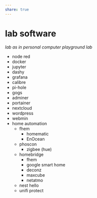 ```yaml
---
share: true
---
```

# lab software

_lab as in personal computer playground lab_

* node red
* docker
* jupyter
* dashy
* grafana
* calibre
* pi-hole
* gogs
* adminer
* portainer
* nextcloud
* wordpress
* webmin
* home automation
	* fhem
		* homematic
		* EnOcean
	* phoscon
		* zigbee (hue)
	* homebridge
		* fhem
		* google smart home
		* deconz
		* maxcube
		* netatmo
	* nest hello
	* unifi protect